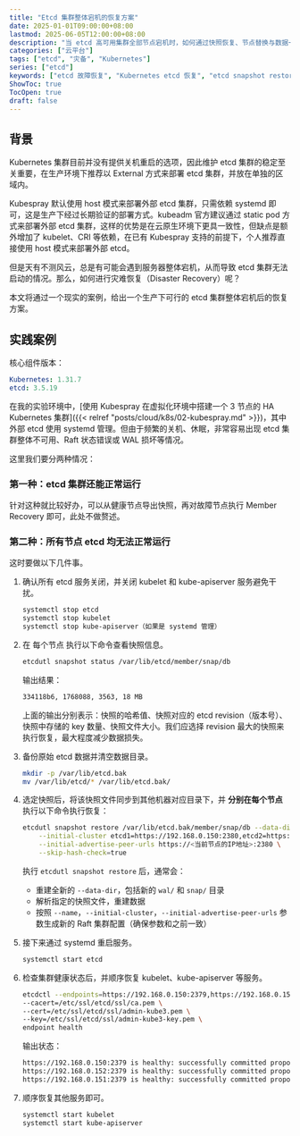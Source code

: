 ```yaml
---
title: "Etcd 集群整体宕机的恢复方案"
date: 2025-01-01T09:00:00+08:00
lastmod: 2025-06-05T12:00:00+08:00
description: "当 etcd 高可用集群全部节点宕机时，如何通过快照恢复、节点替换与数据一致性检查，完成 etcd 的灾难恢复。"
categories: ["云平台"]
tags: ["etcd", "灾备", "Kubernetes"]
series: ["etcd"]
keywords: ["etcd 故障恢复", "Kubernetes etcd 恢复", "etcd snapshot restore", "etcd 集群整体宕机"]
ShowToc: true
TocOpen: true
draft: false
---
```

 
## 背景

Kubernetes 集群目前并没有提供关机重启的选项，因此维护 etcd 集群的稳定至关重要，在生产环境下推荐以 External 方式来部署 etcd 集群，并放在单独的区域内。

Kubespray 默认使用 host 模式来部署外部 etcd 集群，只需依赖 systemd 即可，这是生产下经过长期验证的部署方式。kubeadm 官方建议通过 static pod 方式来部署外部 etcd 集群，这样的优势是在云原生环境下更具一致性，但缺点是额外增加了 kubelet、CRI 等依赖，在已有 Kubespray 支持的前提下，个人推荐直接使用 host 模式来部署外部 etcd。

但是天有不测风云，总是有可能会遇到服务器整体宕机，从而导致 etcd 集群无法启动的情况。那么，如何进行灾难恢复（Disaster Recovery）呢？

本文将通过一个现实的案例，给出一个生产下可行的 etcd 集群整体宕机后的恢复方案。

## 实践案例

核心组件版本：

```yaml
Kubernetes: 1.31.7
etcd: 3.5.19
```

在我的实验环境中，[使用 Kubespray 在虚拟化环境中搭建一个 3 节点的 HA Kubernetes 集群]({{< relref "posts/cloud/k8s/02-kubespray.md" >}})，其中外部 etcd 使用 systemd 管理。但由于频繁的关机、休眠，非常容易出现 etcd 集群整体不可用、Raft 状态错误或 WAL 损坏等情况。

这里我们要分两种情况：

### 第一种：etcd 集群还能正常运行

针对这种就比较好办，可以从健康节点导出快照，再对故障节点执行 Member Recovery 即可，此处不做赘述。

### 第二种：所有节点 etcd 均无法正常运行

这时要做以下几件事。

1. 确认所有 etcd 服务关闭，并关闭 kubelet 和 kube-apiserver 服务避免干扰。

    ```bash
    systemctl stop etcd
    systemctl stop kubelet
    systemctl stop kube-apiserver（如果是 systemd 管理）
    ```

1. 在 每个节点 执行以下命令查看快照信息。

    ```bash
    etcdutl snapshot status /var/lib/etcd/member/snap/db
    ```

    输出结果：

    ```bash
    334118b6, 1768088, 3563, 18 MB
    ```

    上面的输出分别表示：快照的哈希值、快照对应的 etcd revision（版本号）、快照中存储的 key 数量、快照文件大小。我们应选择 revision 最大的快照来执行恢复，最大程度减少数据损失。

1. 备份原始 etcd 数据并清空数据目录。

    ```bash
    mkdir -p /var/lib/etcd.bak
    mv /var/lib/etcd/* /var/lib/etcd.bak/
    ```

1. 选定快照后，将该快照文件同步到其他机器对应目录下，并 **分别在每个节点** 执行以下命令执行恢复：

    ```bash
    etcdutl snapshot restore /var/lib/etcd.bak/member/snap/db --data-dir /var/lib/etcd --name <当前节点的etcd的名称标识> \
        --initial-cluster etcd1=https://192.168.0.150:2380,etcd2=https://192.168.0.151:2380,etcd3=https://192.168.0.152:2380 \
        --initial-advertise-peer-urls https://<当前节点的IP地址>:2380 \
        --skip-hash-check=true
    ```

    执行 `etcdutl snapshot restore` 后，通常会：

    * 重建全新的 `--data-dir`，包括新的 `wal/` 和 `snap/` 目录
    * 解析指定的快照文件，重建数据
    * 按照 `--name`，`--initial-cluster`，`--initial-advertise-peer-urls` 参数生成新的 Raft 集群配置（确保参数和之前一致）

1. 接下来通过 systemd 重启服务。

    ```bash
    systemctl start etcd
    ```

1. 检查集群健康状态后，并顺序恢复 kubelet、kube-apiserver 等服务。

    ```bash
    etcdctl --endpoints=https://192.168.0.150:2379,https://192.168.0.151:2379,https://192.168.0.152:2379 \
    --cacert=/etc/ssl/etcd/ssl/ca.pem \
    --cert=/etc/ssl/etcd/ssl/admin-kube3.pem \
    --key=/etc/ssl/etcd/ssl/admin-kube3-key.pem \
    endpoint health
    ```

    输出状态：

    ```bash
    https://192.168.0.150:2379 is healthy: successfully committed proposal: took = 17.176498ms
    https://192.168.0.152:2379 is healthy: successfully committed proposal: took = 18.531198ms
    https://192.168.0.151:2379 is healthy: successfully committed proposal: took = 19.581746ms
    ```

1. 顺序恢复其他服务即可。

    ```bash
    systemctl start kubelet
    systemctl start kube-apiserver
    ```
